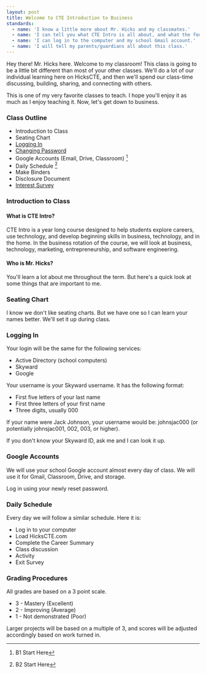 ```yaml
---
layout: post
title: Welcome to CTE Introduction to Business
standards:
  - name: 'I know a little more about Mr. Hicks and my classmates.'
  - name: 'I can tell you what CTE Intro is all about, and what the four rotations are.'
  - name: 'I can log in to the computer and my school Gmail account.'
  - name: 'I will tell my parents/guardians all about this class.'
---
```


<div class="message">
  <p>Hey there! Mr. Hicks here. Welcome to my classroom! This class is going to be a little bit different than most of your other classes. We'll do a lot of our individual learning here on HicksCTE, and then we'll spend our class-time discussing, building, sharing, and connecting with others.</p>
  <p>This is one of my very favorite classes to teach. I hope you'll enjoy it as much as I enjoy teaching it. Now, let's get down to business.</p>
</div>


### Class Outline

* Introduction to Class
* Seating Chart
* [Logging In](https://docs.google.com/a/alpinedistrict.org/file/d/0B8d7qFdFXJiOYnBKcjkxaU0yejA/edit)
* [Changing Password](http://isim.alpinedistrict.org)
* Google Accounts (Email, Drive, Classroom) [^b1]
* Daily Schedule [^b2]
* Make Binders
* Disclosure Document
* [Interest Survey](https://docs.google.com/a/alpinedistrict.org/forms/d/1lhAE30IivP3QwkiffBaGnrRUJDZmEMBGCbhtwPN8z6k/viewform)

[^b1]: B1 Start Here
[^b2]: B2 Start Here


### Introduction to Class

#### What is CTE Intro?

CTE Intro is a year long course designed to help students explore careers, use technology, and develop beginning skills in business, technology, and in the home. In the business rotation of the course, we will look at business, technology, marketing, entrepreneurship, and software engineering.

#### Who is Mr. Hicks?

You'll learn a lot about me throughout the term. But here's a quick look at some things that are important to me.

### Seating Chart

I know we don't like seating charts. But we have one so I can learn your names better. We'll set it up during class.

### Logging In

Your login will be the same for the following services:

* Active Directory (school computers)
* Skyward
* Google

Your username is your Skyward username. It has the following format:

* First five letters of your last name
* First three letters of your first name
* Three digits, usually 000

If your name were Jack Johnson, your username would be: johnsjac000 (or potentially johnsjac001, 002, 003, or higher).

If you don't know your Skyward ID, ask me and I can look it up.

### Google Accounts

We will use your school Google account almost every day of class. We will use it for Gmail, Classroom, Drive, and storage.

Log in using your newly reset password.

### Daily Schedule

Every day we will follow a similar schedule. Here it is:

* Log in to your computer
* Load HicksCTE.com
* Complete the Career Summary
* Class discussion
* Activity
* Exit Survey

### Grading Procedures

All grades are based on a 3 point scale.

* 3 - Mastery (Excellent)
* 2 - Improving (Average)
* 1 - Not demonstrated (Poor)

Larger projects will be based on a multiple of 3, and scores will be adjusted accordingly based on work turned in.